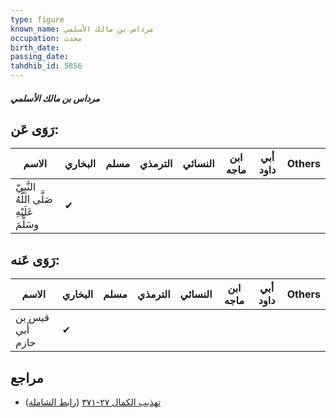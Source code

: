 ```yaml
---
type: figure
known_name: مرداس بن مالك الأسلمي
occupation: محدث
birth_date:
passing_date:
tahdhib_id: 5856
---
```

##### مرداس بن مالك الأسلمي

## رَوَى عَن:
| الاسم                                      | البخاري | مسلم | الترمذي | النسائي | ابن ماجه | أبي داود | Others |
| ------------------------------------------ | ------- | ---- | ------- | ------- | -------- | -------- | ------ |
| النَّبِيّ صَلَّى اللَّهُ عَلَيْهِ وسَلَّمَ | ✔       |      |         |         |          |          |        |
## رَوَى عَنه:
| الاسم            | البخاري | مسلم | الترمذي | النسائي | ابن ماجه | أبي داود | Others |
| ---------------- | ------- | ---- | ------- | ------- | -------- | -------- | ------ |
| قيس بن أَبي حازم | ✔       |      |         |         |          |          |        |
## مراجع
- [تهذيب الكمال ٢٧-٣٧١](obsidian://open?vault=Tahdhib-al-Kamal&file=Figures/٥٨٥٦-مرداس%20بن%20مالك%20الأسلمي) ([رابط الشاملة](https://shamela.ws/book/3722/14760))